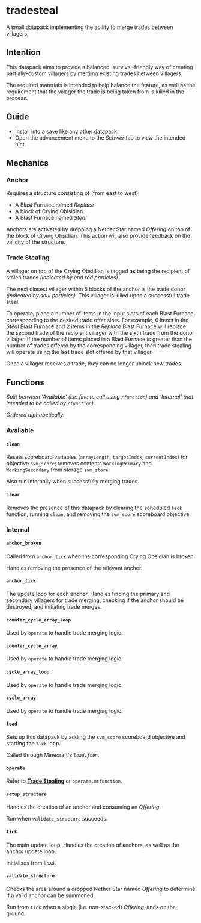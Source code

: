 # tradesteal

A small datapack implementing the ability to merge trades between villagers.

## Intention

This datapack aims to provide a balanced, survival-friendly way of creating partially-custom villagers by merging existing trades between villagers.

The required materials is intended to help balance the feature, as well as the requirement that the villager the trade is being taken from is killed in the process.

## Guide
- Install into a save like any other datapack.
- Open the advancement menu to the *Schwer* tab to view the intended hint.

## Mechanics

### Anchor

Requires a structure consisting of (from east to west):
- A Blast Furnace named *Replace*
- A block of Crying Obisidian
- A Blast Furnace named *Steal*

Anchors are activated by dropping a Nether Star named *Offering* on top of the block of Crying Obsidian. This action will also provide feedback on the validity of the structure.

### Trade Stealing

A villager on top of the Crying Obsidian is tagged as being the recipient of stolen trades *(indicated by end rod particles)*.

The next closest villager within 5 blocks of the anchor is the trade donor *(indicated by soul particles)*. This villager is killed upon a successful trade steal.

To operate, place a number of items in the input slots of each Blast Furnace corresponding to the desired trade offer slots. For example, 6 items in the *Steal* Blast Furnace and 2 items in the *Replace* Blast Furnace will replace the second trade of the recipient villager with the sixth trade from the donor villager. If the number of items placed in a Blast Furnace is greater than the number of trades offered by the corresponding villager, then trade stealing will operate using the last trade slot offered by that villager. 

Once a villager receives a trade, they can no longer unlock new trades.

## Functions
*Split between 'Available' (i.e. fine to call using `/function`) and 'Internal' (not intended to be called by `/function`).*

*Ordered alphabetically.*

### Available

#### `clean` 
Resets scoreboard variables (`arrayLength`, `targetIndex`, `currentIndex`) for objective `svm_score`; removes contents `WorkingPrimary` and `WorkingSecondary` from storage `svm_store`.

Also run internally when successfully merging trades.

#### `clear`
Removes the presence of this datapack by clearing the scheduled `tick` function, running `clean`, and removing the `svm_score` scoreboard objective.

### Internal

#### `anchor_broken`
Called from `anchor_tick` when the corresponding Crying Obsidian is broken.

Handles removing the presence of the relevant anchor.

#### `anchor_tick`
The update loop for each anchor. Handles finding the primary and secondary villagers for trade merging, checking if the anchor should be destroyed, and initiating trade merges.

#### `counter_cycle_array_loop`
Used by `operate` to handle trade merging logic.

#### `counter_cycle_array`
Used by `operate` to handle trade merging logic.

#### `cycle_array_loop`
Used by `operate` to handle trade merging logic.

#### `cycle_array`
Used by `operate` to handle trade merging logic.

#### `load`
Sets up this datapack by adding the `svm_score` scoreboard objective and starting the `tick` loop.

Called through Minecraft's *`load.json`*.

#### `operate`
Refer to [**Trade Stealing**](#trade-stealing) or `operate.mcfunction`.

#### `setup_structure`
Handles the creation of an anchor and consuming an *Offering*.

Run when `validate_structure` succeeds.

#### `tick`
The main update loop. Handles the creation of anchors, as well as the anchor update loop.

Initialises from `load`.

#### `validate_structure`
Checks the area around a dropped Nether Star named *Offering* to determine if a valid anchor can be summoned.

Run from `tick` when a single (i.e. non-stacked) *Offering* lands on the ground.
